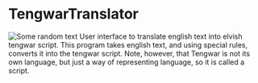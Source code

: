# TengwarTranslator
[logo]: https://github.com/andrewlalis/TengwarTranslator/tree/master/src/resources/icon.png "TengwarTranslator Icon"
![Some random text][logo]
User interface to translate english text into elvish tengwar script. This program takes english text, and using special rules, converts it into the tengwar script. Note, however, that Tengwar is not its own language, but just a way of representing language, so it is called a script.

